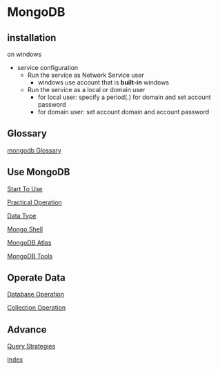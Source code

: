 # MongoDB

## installation

on windows

- service configuration
  - Run the service as Network Service user
    - windows use account that is **built-in** windows
  - Run the service as a local or domain user
    - for local user: specify a period(.) for domain and set account password
    - for domain user: set account domain and account password

## Glossary

[mongodb Glossary](mongodb-glossary.md)

## Use MongoDB

[Start To Use](mongodb-use.md)

[Practical Operation](mongodb-practical-operation.md)

[Data Type](mongobd-data-type.md)

[Mongo Shell](mongodb-shell.md)

[MongoDB Atlas](mongodb-atlas.md)

[MongoDB Tools](mongodb-tools.md)

## Operate Data

[Database Operation](mongodb-database-operation.md)

[Collection Operation](mongodb-collection-operation.md)

## Advance

[Query Strategies](mongodb-query-strategies.md)

[Index](mongodb-index.md)

